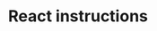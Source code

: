 ---
path: "/devcomponent/react-instructions"
subnav: "3/React/React/1"
lang: "en"
title: "React instructions"
---